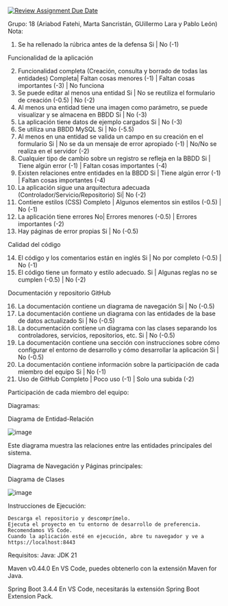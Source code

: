 [![Review Assignment Due Date](https://classroom.github.com/assets/deadline-readme-button-22041afd0340ce965d47ae6ef1cefeee28c7c493a6346c4f15d667ab976d596c.svg)](https://classroom.github.com/a/D1C1HU9V)

Grupo: 18 (Ariabod Fatehi, Marta Sancristán, GUillermo Lara y Pablo León) 
Nota:
1.	Se ha rellenado la rúbrica antes de la defensa
Si | No (-1)

Funcionalidad de la aplicación

2.	Funcionalidad completa (Creación, consulta y borrado de todas las entidades)
Completa| Faltan cosas menores (-1) | Faltan cosas importantes (-3) | No funciona 
3.	Se puede editar al menos una entidad 
Si | No se reutiliza el formulario de creación (-0.5) | No (-2)
4.	Al menos una entidad tiene una imagen como parámetro, se puede visualizar y se almacena en BBDD
Si | No (-3)
5.	La aplicación tiene datos de ejemplo cargados
Si | No (-3)
6.	Se utiliza una BBDD MySQL
Si | No (-5.5)
7.	Al menos  en una entidad se valida un campo en su creación en el formulario 
Si | No se da un mensaje de error apropiado (-1) | No/No se realiza en el servidor (-2)
8.	Cualquier tipo de cambio sobre un registro se refleja en la BBDD
Si | Tiene algún error (-1) | Faltan cosas importantes (-4)
9.	Existen relaciones entre entidades en la BBDD
Si | Tiene algún error (-1) | Faltan cosas importantes (-4)
10.	La aplicación sigue una arquitectura adecuada (Controlador/Servicio/Repositorio)
Si| No (-2)
11.	Contiene estilos (CSS)
Completo | Algunos elementos sin estilos (-0.5) | No (-1)
12.	La aplicación tiene errores 
No| Errores menores (-0.5) | Errores importantes (-2)
13.	Hay páginas de error propias
Si | No (-0.5)



Calidad del código

14.	El código y los comentarios están en inglés
Si | No por completo (-0.5) | No (-1)
15.	El código tiene un formato y estilo adecuado.
Si | Algunas reglas no se cumplen (-0.5) | No (-2)

Documentación y repositorio GitHub

16.	La documentación contiene un diagrama de navegación 
Si | No (-0.5)
17.	La documentación contiene un diagrama con las entidades de la base de datos actualizado
Si | No (-0.5)
18.	La documentación contiene un diagrama con las clases separando los controladores, servicios, repositorios, etc.
Si | No (-0.5)
19.	La documentación contiene una sección con instrucciones sobre cómo configurar el entorno de desarrollo y cómo desarrollar la aplicación
Si | No (-0.5)
20.	La documentación contiene información sobre la participación de cada miembro del equipo
Si | No (-1)
22.	Uso de GitHub
Completo | Poco uso (-1) | Solo una subida (-2) 

Participación de cada miembro del equipo:






Diagramas:

Diagrama de Entidad-Relación

![image](https://github.com/user-attachments/assets/15535b36-3c5b-454b-8c40-ab7c76438149)


Este diagrama muestra las relaciones entre las entidades principales del sistema.

Diagrama de Navegación y Páginas principales:









Diagrama de Clases

![image](https://github.com/user-attachments/assets/b709809d-1f3a-47ae-acfa-22e3b60e3d42)








Instrucciones de Ejecución:

    Descarga el repositorio y descomprímelo.
    Ejecuta el proyecto en tu entorno de desarrollo de preferencia. Recomendamos VS Code.
    Cuando la aplicación esté en ejecución, abre tu navegador y ve a https://localhost:8443
Requisitos:
Java: JDK 21

Maven v0.44.0
En VS Code, puedes obtenerlo con la extensión Maven for Java.

Spring Boot 3.4.4
En VS Code, necesitarás la extensión Spring Boot Extension Pack.































